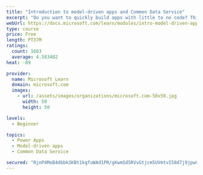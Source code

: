 ```yaml
---
title: "Introduction to model-driven apps and Common Data Service"
excerpt: "Do you want to quickly build apps with little to no code? This module will focus on the building blocks of Common Data Service and model-driven apps. These key components will help you build quick business apps in your organization."
webUrl: https://docs.microsoft.com/learn/modules/intro-model-driven-apps-common-data-service/
type: course
price: Free
length: PT37M
ratings:
  count: 1683
  average: 4.583482
heat: -89

provider:
  name: Microsoft Learn
  domain: microsoft.com
  images:
    - url: /assets/images/organizations/microsoft.com-50x50.jpg
      width: 50
      height: 50

levels:
  - Beginner

topics:
  - Power Apps
  - Model-driven apps
  - Common Data Service

secured: "RjnP4MoB4dbbkSKBt1kgfuWAd1PR/gKwmSd5RVvGtjcm5UVmtvI58d7j9jpwC+n5m9FjXSI80xygBPq2CIbhuxeXcw/3Z26sAfXsOTNea0cSJv3GrRgIce2SU/hjKn0LNVLzLpdtMnIwHJy6nhpS/6aiJmrrZUccxdo8aU2NFAxjvRYH+QF+c8W/wrBDwi9cvca7szUwaIR05BjtXDSAsL6vxG4NUgGu5/yMhkPuz/BCU3WbA1rIL7YLvjrBpry8bkC5wleJ4IBhuYvv7Nl1DJUrJkYqp3c6a3ryzMR0jpPBzqFIz/IJOe1PiiIOl/Q4DzKk6jEuWK4HapCQg+syCWVodq/2Y1RuPmzuu65MFOrKJ3cW+9Vok9iiu+fb8jk8rkHyp1vcaBEHnAh8YpamGbb3MjJoAq230va0ZBKoLdw=;eUA+O6c7KxQV+av5aSj8eQ=="
---
```


